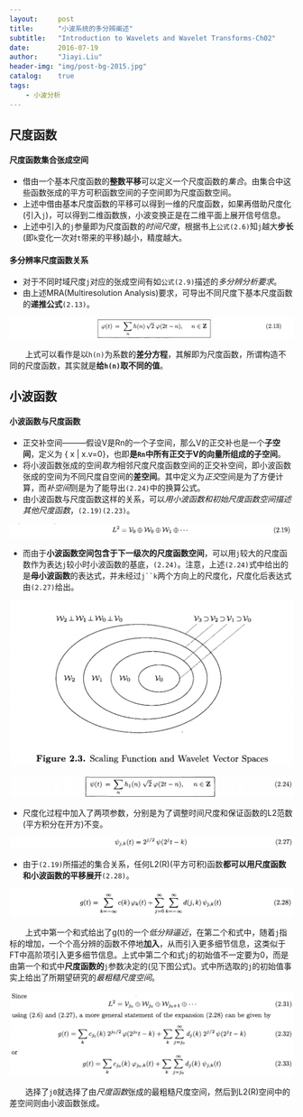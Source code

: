 ```yaml
---
layout:     post
title:      "小波系统的多分辨阐述"
subtitle:   "Introduction to Wavelets and Wavelet Transforms-Ch02"
date:       2016-07-19
author:     "Jiayi.Liu"
header-img: "img/post-bg-2015.jpg"
catalog: 	true
tags:
    - 小波分析
---
```


## 尺度函数

#### 尺度函数集合张成空间

*	借由一个基本尺度函数的**整数平移**可以定义一个尺度函数的*集合*。由集合中这些函数张成的平方可积函数空间的子空间即为尺度函数空间。
*	上述中借由基本尺度函数的平移可以得到一维的尺度函数，如果再借助尺度化(引入`j`)，可以得到二维函数族，小波变换正是在二维平面上展开信号信息。
*	上述中引入的`j`参量即为尺度函数的*时间尺度*，根据书上`公式(2.6)`知`j`越大**步长**(即`k`变化一次对`t`带来的平移)越小，精度越大。

#### 多分辨率尺度函数关系

*	对于不同时域尺度`j`对应的张成空间有如`公式(2.9)`描述的*多分辨分析要求*。
*	由上述MRA(Multiresolution Analysis)要求，可导出不同尺度下基本尺度函数的**递推公式**`(2.13)`。

![img](\img\in-post\Wavelet\2.13.png)

　　上式可以看作是以`h(n)`为系数的**差分方程**，其解即为尺度函数，所谓构造不同的尺度函数，其实就是**给`h(n)`取不同的值**。

## 小波函数

#### 小波函数与尺度函数

*	正交补空间———假设V是Rn的一个子空间，那么V的正交补也是一个**子空间**，定义为 { x | x.v=0}，也即**是`Rn`中所有正交于V的向量所组成的子空间**。
*	将小波函数张成的空间*取为*相邻尺度尺度函数空间的正交补空间，即小波函数张成的空间为不同尺度自空间的**差空间**。其中定义为*正交*空间是为了方便计算，而*补空间*则是为了能导出`(2.24)`中的换算公式。
*	由小波函数与尺度函数这样的关系，可以*用小波函数和初始尺度函数空间描述其他尺度函数*，`(2.19)(2.23)`。

![img](\img\in-post\Wavelet\2.19.png)

*	而由于**小波函数空间包含于下一级次的尺度函数空间**，可以用`j`较大的尺度函数作为表达`j`较小时小波函数的基底，`(2.24)`。注意，上述`(2.24)`式中给出的是**母小波函数**的表达式，并未经过`j``k`两个方向上的尺度化，尺度化后表达式由`(2.27)`给出。

![img](\img\in-post\Wavelet\F2.3.png)

![img](\img\in-post\Wavelet\2.24.png)

*	尺度化过程中加入了两项参数，分别是为了调整时间尺度和保证函数的L2范数(平方积分在开方)不变。

![img](\img\in-post\Wavelet\2.27.png)

*	由于`(2.19)`所描述的集合关系，任何L2(R)(平方可积)函数**都可以用尺度函数和小波函数的平移展开**`(2.28)`。

![img](\img\in-post\Wavelet\2.28.png)

　　上式中第一个和式给出了g(t)的一个*低分辩逼近*，在第二个和式中，随着`j`指标的增加，一个个高分辨的函数不停地**加入**，从而引入更多细节信息，这类似于FT中高阶项引入更多细节信息。上式中第二个和式`j`的初始值不一定要为0，而是由第一个和式中**尺度函数的**`j`参数决定的(见下图公式)。式中所选取的`j`的初始值事实上给出了所期望研究的*最粗糙尺度空间*。

![img](\img\in-post\Wavelet\2.31.png)

　　选择了`j0`就选择了由*尺度函数*张成的最粗糙尺度空间，然后到L2(R)空间中的差空间则由小波函数张成。